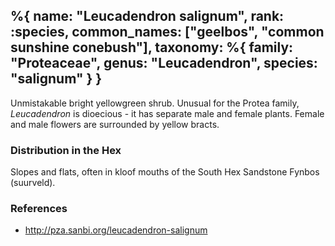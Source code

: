%{
    name: "Leucadendron salignum",
    rank: :species,
    common_names: ["geelbos", "common sunshine conebush"],
    taxonomy: %{
        family: "Proteaceae",
        genus: "Leucadendron",
        species: "salignum"
    }
}
---

Unmistakable bright yellowgreen shrub. Unusual for the Protea family, *Leucadendron* is dioecious -
it has separate male and female plants. Female and male flowers are surrounded by yellow bracts.

<!-- read more -->

### Distribution in the Hex

Slopes and flats, often in kloof mouths of the South Hex Sandstone Fynbos (suurveld).

### References

* http://pza.sanbi.org/leucadendron-salignum